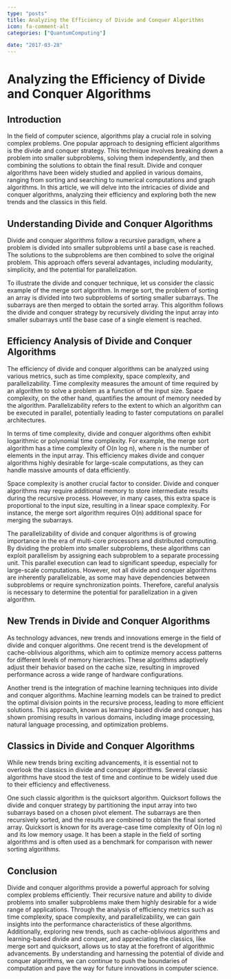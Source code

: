```yaml
---
type: "posts"
title: Analyzing the Efficiency of Divide and Conquer Algorithms
icon: fa-comment-alt
categories: ["QuantumComputing"]

date: "2017-03-28"
---
```




# Analyzing the Efficiency of Divide and Conquer Algorithms

## Introduction

In the field of computer science, algorithms play a crucial role in solving complex problems. One popular approach to designing efficient algorithms is the divide and conquer strategy. This technique involves breaking down a problem into smaller subproblems, solving them independently, and then combining the solutions to obtain the final result. Divide and conquer algorithms have been widely studied and applied in various domains, ranging from sorting and searching to numerical computations and graph algorithms. In this article, we will delve into the intricacies of divide and conquer algorithms, analyzing their efficiency and exploring both the new trends and the classics in this field.

## Understanding Divide and Conquer Algorithms

Divide and conquer algorithms follow a recursive paradigm, where a problem is divided into smaller subproblems until a base case is reached. The solutions to the subproblems are then combined to solve the original problem. This approach offers several advantages, including modularity, simplicity, and the potential for parallelization.

To illustrate the divide and conquer technique, let us consider the classic example of the merge sort algorithm. In merge sort, the problem of sorting an array is divided into two subproblems of sorting smaller subarrays. The subarrays are then merged to obtain the sorted array. This algorithm follows the divide and conquer strategy by recursively dividing the input array into smaller subarrays until the base case of a single element is reached.

## Efficiency Analysis of Divide and Conquer Algorithms

The efficiency of divide and conquer algorithms can be analyzed using various metrics, such as time complexity, space complexity, and parallelizability. Time complexity measures the amount of time required by an algorithm to solve a problem as a function of the input size. Space complexity, on the other hand, quantifies the amount of memory needed by the algorithm. Parallelizability refers to the extent to which an algorithm can be executed in parallel, potentially leading to faster computations on parallel architectures.

In terms of time complexity, divide and conquer algorithms often exhibit logarithmic or polynomial time complexity. For example, the merge sort algorithm has a time complexity of O(n log n), where n is the number of elements in the input array. This efficiency makes divide and conquer algorithms highly desirable for large-scale computations, as they can handle massive amounts of data efficiently.

Space complexity is another crucial factor to consider. Divide and conquer algorithms may require additional memory to store intermediate results during the recursive process. However, in many cases, this extra space is proportional to the input size, resulting in a linear space complexity. For instance, the merge sort algorithm requires O(n) additional space for merging the subarrays.

The parallelizability of divide and conquer algorithms is of growing importance in the era of multi-core processors and distributed computing. By dividing the problem into smaller subproblems, these algorithms can exploit parallelism by assigning each subproblem to a separate processing unit. This parallel execution can lead to significant speedup, especially for large-scale computations. However, not all divide and conquer algorithms are inherently parallelizable, as some may have dependencies between subproblems or require synchronization points. Therefore, careful analysis is necessary to determine the potential for parallelization in a given algorithm.

## New Trends in Divide and Conquer Algorithms

As technology advances, new trends and innovations emerge in the field of divide and conquer algorithms. One recent trend is the development of cache-oblivious algorithms, which aim to optimize memory access patterns for different levels of memory hierarchies. These algorithms adaptively adjust their behavior based on the cache size, resulting in improved performance across a wide range of hardware configurations.

Another trend is the integration of machine learning techniques into divide and conquer algorithms. Machine learning models can be trained to predict the optimal division points in the recursive process, leading to more efficient solutions. This approach, known as learning-based divide and conquer, has shown promising results in various domains, including image processing, natural language processing, and optimization problems.

## Classics in Divide and Conquer Algorithms

While new trends bring exciting advancements, it is essential not to overlook the classics in divide and conquer algorithms. Several classic algorithms have stood the test of time and continue to be widely used due to their efficiency and effectiveness.

One such classic algorithm is the quicksort algorithm. Quicksort follows the divide and conquer strategy by partitioning the input array into two subarrays based on a chosen pivot element. The subarrays are then recursively sorted, and the results are combined to obtain the final sorted array. Quicksort is known for its average-case time complexity of O(n log n) and its low memory usage. It has been a staple in the field of sorting algorithms and is often used as a benchmark for comparison with newer sorting algorithms.

## Conclusion

Divide and conquer algorithms provide a powerful approach for solving complex problems efficiently. Their recursive nature and ability to divide problems into smaller subproblems make them highly desirable for a wide range of applications. Through the analysis of efficiency metrics such as time complexity, space complexity, and parallelizability, we can gain insights into the performance characteristics of these algorithms. Additionally, exploring new trends, such as cache-oblivious algorithms and learning-based divide and conquer, and appreciating the classics, like merge sort and quicksort, allows us to stay at the forefront of algorithmic advancements. By understanding and harnessing the potential of divide and conquer algorithms, we can continue to push the boundaries of computation and pave the way for future innovations in computer science.